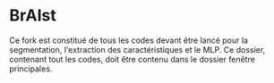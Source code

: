 # BrAIst
Ce fork est constitué de tous les codes devant être lancé pour la segmentation, l'extraction des caractéristiques et le MLP. Ce dossier, contenant tout les codes, doit être contenu dans le dossier fenêtre principales.
